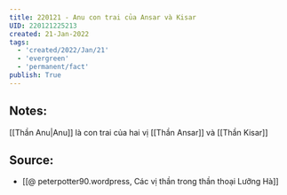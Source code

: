 ```yaml
---
title: 220121 - Anu con trai của Ansar và Kisar
UID: 220121225213
created: 21-Jan-2022
tags:
  - 'created/2022/Jan/21'
  - 'evergreen'
  - 'permanent/fact'
publish: True
---
```

## Notes:
[[Thần Anu|Anu]] là con trai của hai vị [[Thần Ansar]] và [[Thần Kisar]]

## Source:
- [[@ peterpotter90.wordpress, Các vị thần trong thần thoại Lưỡng Hà]]


